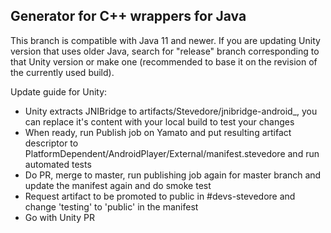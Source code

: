 Generator for C++ wrappers for Java
-----------

This branch is compatible with Java 11 and newer. If you are updating Unity version that uses older Java, search for "release" branch corresponding to that Unity version or make one (recommended to base it on the revision of the currently used build).

Update guide for Unity:
- Unity extracts JNIBridge to artifacts/Stevedore/jnibridge-android_<hash>, you can replace it's content with your local build to test your changes
- When ready, run Publish job on Yamato and put resulting artifact descriptor to PlatformDependent/AndroidPlayer/External/manifest.stevedore and run automated tests
- Do PR, merge to master, run publishing job again for master branch and update the manifest again and do smoke test
- Request artifact to be promoted to public in #devs-stevedore and change 'testing' to 'public' in the manifest
- Go with Unity PR
